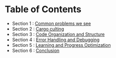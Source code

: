 # Table of Contents

- Section 1 : [Common problems we see](#common_problems_we_see)
- Section 2 : [Cargo culting](#cargo_culting)
- Section 3 : [Code Organization and Structure](#code_organisation_and_structure)
- Section 4 : [Error Handling and Debugging](#error_handling_and_debugging)
- Section 5 : [Learning and Progress Optimization](#learning_and_progress_optimization)
- Section 6 : [Conclusion](#conclusion)



